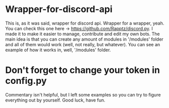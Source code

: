 # Wrapper-for-discord-api
This is, as it was said, wrapper for discord api. Wrapper for a wrapper, yeah. You can check this one here -> https://github.com/Rapptz/discord.py.
I made it to make it easier to manage, contribute and edit my own bots.
The main idea is that you can create any amount of modules in '/modules' folder and all of them would work (well, not really, but whatever). You can see an example of how it works in, well, '/modules' folder.

# Don't forget to change your token in config.py

Commentary isn't helpful, but I left some examples so you can try to figure everything out by yourself.
Good luck, have fun.
